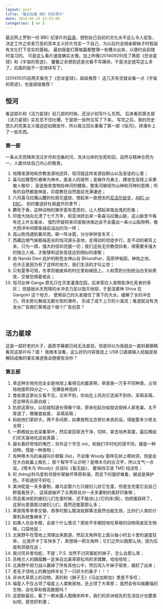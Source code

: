 ```yaml
--- 
layout: post
title: "最近在看 BBC 的纪录片"
date: 2014-05-25 22:53:00
categories: [ me ]
---
```


最近网上罗到一份 BBC 纪录片的[目录][bbc-docs]，想到自己目前的文化水平这么令人捉急，
决定工作之余拿万恶的资本主义好片充实一下自己，为以后约会相亲聊妹子时假装有文化打下坚实的基础。
最初我是打算每篇都整理一些槽点出来，以便约会前随时温习的。
可是这么看片速度确实太慢，加上昨晚(20140929)找了两部《恐龙星球》和《宇宙的奇迹》，
饕餮之余想到还是光看不写痛快，于是决定就写这么多了，后面的就不一定继续写了。

(20141031)前两天看完了《恐龙星球》，超级推荐！
这几天有空就会看一点《宇宙的奇迹》，也是超级推荐！

<!-- more -->

## 恒河

看这部片和《活力星球》前几部的时候，还没计划写什么东西。
后来看到第五部《活力星球》实在忍不住吐槽，于是把一些所见写了下来。
写完之后，我的历史悠久的完美主义强迫症如期发作，所以我又回头重看了第一部《恒河》，拼凑补上了一些东西。

### 第一部

一条从天而降奔流过岁月和沧桑的河，洗沐沿岸的生死轮回，自然与精神合而为一，人跪伏给自己内心的敬畏。

1. 地理发源地和宗教发源地迥异，恒河就这样发源自群山以及圣徒的心里；
2. 喜马拉雅雪杉被奉为神木，是圣人的居所；圣猴作为勇士，蹲坐在高枝上采果被人敬仰；
圣徒施舍食物给神河的鲤鱼，整条河被视作山神和河神的恩赐；所有的自然都是神圣，印度教在自然面前充满谦逊；
3. 六月喜马拉雅山麓的杜鹃花盛放，想起来一直想去的[尼泊尔徒步][nepal]，[ABC or EBC][abc-ebc]，
到时要选好杜鹃盛开的季节；
4. 麝死于香，这种动物的獠牙蛮有意思的，让人想起来吸血鬼的形象；
5. 印度大陆向北漂了七千万年，和亚洲挤出来一条喜马拉雅山脉，这山脉至今每年还上升五毫米，
强烈怀疑将来印度板块南边会不会露出一条火山裂隙啊，像大西洋中间那条熔岩溢出的沟一样；
6. 高山牧场遇到暴风雨，砸一阵冰雹，分分钟钟变冬天；
7. 西藏边境气候极端恶劣的恒河源头圣地，走得动的信徒步行，走不动的被背上来，只为一拜，强大的信仰克服一切；我们这些无宗教信仰者，得需要多强大的独立人格，才能够和这些圣徒达到相似的虔敬；
8. 由 Nanda Devi 庇护的粉色女神山谷 Bhiundhar，高原伊甸园，神佑之地，
也许正是因为有了这样的地方，我们生活的才叫尘世；
9. 只有夏季可用，冬季则被废弃的村庄里和梯田上，人和雪豹分别统治白天和黑夜，交替恐惧着彼此；
10. 恒河女神 Ganga 原先只在天堂灌溉花园，后来答应人类帮助净化死者的骨灰；
但是她从天而降的水冲击力足以毁灭地球，于是湿婆神 Shiva 在 Gangotri 这个地方，
使用自己的头发接住了落下的大水，缓解了水的冲击力，将水势化解成无数壮观的瀑布，
形成了成千上万的小溪流；难道就没有洗发水广告商打算用这个做个广告创意？

<!-- 33:04 -->

<br />

## 活力星球

这是一部好老的片子，画质字幕都已经无法直视，但是你以为我就会一直斜着眼睛看完这部片吗？错！
我根本没看，这么好的内容我连上 USB 口直接输入给脑皮层解码成像的事实难道我会随便告诉你？

<!--
### 第一部

TODO

### 第二部

TODO

### 第三部

TODO

### 第四部

TODO

-->

### 第五部

1. 草这种生物完完全全是地球上看得见的赢家啊，草家族一万多不同种类，占领陆地面积四分之一，
完爆各种高树；
2. 食蚁兽这家伙又看不见，又听不到，你站在上风向它还闻不到你，呆萌呆萌，还会伸舌头舔白蚁；
3. 犰狳这家伙，以前就知道长得像个球，原来吃起白蚁就会毁掉人家老巢，太不厚道了，哪像食蚁兽，
呆萌呆萌；
4. 蚂蚁他们家好大，两千多间房，如果按照北京房价来卖的话，得能娶多少房太太啊；
5. 一群樵蚁出去采集草叶，然后拿回家洗干净，切碎，拿去培养真菌，最后樵蚁们欢天喜地吃这些真菌；
6. 貘长着好奇怪的嘴巴；另外这个字念 mò，和我们平时吃的馍不同，貘是一种动物，馍是一种食物；
7. 有种啄木鸟的亲戚叫扑翅鴷 (lìe)，不会像 Woody 那样在树上啄树洞，但是会在大白蚁巢上掏孔；
那个鴷字不认识吧？是啄木鸟的古汉字，所以文气一点说，《啄木鸟 Woody》应该叫《鴷无敌》，
要保持汉语 TMD 纯洁性；
8. 珩 (héng)科鸟爱和邻居吵架破坏草原和谐，而且下的蛋好难看，据说是保护色，不知道好不好吃；
9. 美洲鸵是一夫多妻制，雄鸟会娶六七只媳妇儿给它生蛋，但是生完蛋它会自己孵蛋看孩子，
这简直破坏了众男屌丝对一夫多妻制的美好印象嘛；
10. 而且美洲鸵的媳妇儿们生蛋时候，还不能进(上)它的床(窝)，怕把蛋踩碎了，
这家伙爱蛋胜过媳妇儿们，竟然还能娶那么多；
11. 草原雨季旱季交替，雨季时那么瓢泼蚁群算法竟然也能生效，比你们人类的计算机系统鲁棒多了；
12. 如果人也会冬眠，会是个什么情况？那些不冬眠挖地吃草根的动物简直反生物嘛，口袋地鼠；
13. 北美野牛在雪地上清理出来跑道，然后叉角羚在上面以每小时五十里的速度狂奔，
比我开卡丁车快多了，真想骑一把叉角羚；它们之所以跑那么快，因为后面有郊狼在追；
14. 我讨厌并害怕蛇，不提；P.S. 当然不讨厌属蛇的妹子，怎么会那么笨；
15. 苏格兰人的踢踏舞一定来自北美草原松鸡的求偶舞，哈哈哈哈；
16. 北美野牛努力战斗赢掉了所有其他公牛，然后闯入牛妹子宿舍，被赶了出来；
17. 老毛子领地上的赛加羚羊长了一只好大的鼻子！！！
18. 非洲大草原上的动物，真的和《狮子王》《马达加斯加》里差不多哎；
19. 喵星人不仅占领了喵星上人类聚居地，还占领了大草原；
竟然会有叫做藪喵的生物，会吃草和做高数题吗？
20. 这部剧最后，看了一群米露人围捕赤羚羊，我们的非洲祖先的生活估计也要类似吧，感觉好刺激；

[bbc-docs]:         https://www.evernote.com/shard/s258/sh/69ab022c-5c93-4055-a94a-a4b516d021b8/873ceaf0af47f9b5deb847e856de0e38
[nepal]:            http://guide.qyer.com/everest-trekking/
[abc-ebc]:          http://event.qyer.com/feature/86.html
